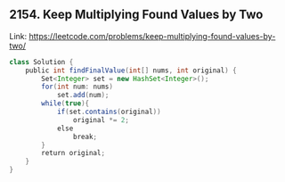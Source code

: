 ## 2154. Keep Multiplying Found Values by Two
Link: https://leetcode.com/problems/keep-multiplying-found-values-by-two/

```java
class Solution {
    public int findFinalValue(int[] nums, int original) {
        Set<Integer> set = new HashSet<Integer>();
        for(int num: nums)
            set.add(num);
        while(true){
            if(set.contains(original))
                original *= 2;
            else
                break;
        }
        return original;
    }
}
```
